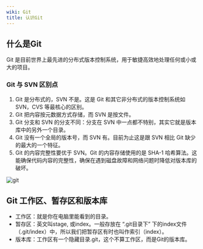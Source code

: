 ```yaml
---
wiki: Git
title: 认识Git
---
```


## 什么是Git
Git 是目前世界上最先进的分布式版本控制系统，用于敏捷高效地处理任何或小或大的项目。

### Git 与 SVN 区别点
1. Git 是分布式的，SVN 不是。这是 Git 和其它非分布式的版本控制系统如 SVN，CVS 等最核心的区别。
2. Git 把内容按元数据方式存储，而 SVN 是按文件。
3. Git 分支和 SVN 的分支不同：分支在 SVN 中一点都不特别，其实它就是版本库中的另外一个目录。
4. Git 没有一个全局的版本号，而 SVN 有。目前为止这是跟 SVN 相比 Git 缺少的最大的一个特征。
5. Git 的内容完整性要优于 SVN。Git 的内容存储使用的是 SHA-1 哈希算法。这能确保代码内容的完整性，确保在遇到磁盘故障和网络问题时降低对版本库的破坏。

![git](https://f005.backblazeb2.com/file/img-forWeb/uPic/6xuTTr.jpg) 

## Git 工作区、暂存区和版本库
- 工作区：就是你在电脑里能看到的目录。
- 暂存区：英文叫stage, 或index。一般存放在 “.git目录下” 下的index文件（.git/index）中，所以我们把暂存区有时也叫作索引（index）。
- 版本库：工作区有一个隐藏目录.git，这个不算工作区，而是Git的版本库。


